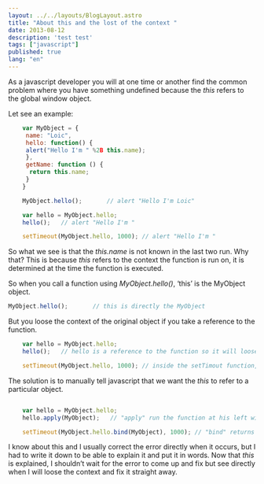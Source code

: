 ```yaml
---
layout: ../../layouts/BlogLayout.astro
title: "About this and the lost of the context "
date: 2013-08-12
description: 'test test'
tags: ["javascript"]
published: true
lang: "en"
---
```





As a javascript developer you will at one time or another find the common problem where you have something undefined because the _this_ refers to the global window object.

<!-- more -->

Let see an example:


``` javascript
    var MyObject = {
     name: "Loic",
     hello: function() {
     alert("Hello I'm " %2B this.name);
     },
     getName: function () {
      return this.name;
     }
    }

    MyObject.hello();       // alert "Hello I'm Loic"

    var hello = MyObject.hello;
    hello();   // alert "Hello I'm "

    setTimeout(MyObject.hello, 1000); // alert "Hello I'm "
```

So what we see is that the _this.name_ is not known in the last two run. Why that?
This is because _this_ refers to the context the function is run on, it is determined at the time the function is executed.

So when you call a function using _MyObject.hello()_, ‘this’ is the MyObject object.

``` javascript
MyObject.hello();       // this is directly the MyObject

```

But you loose the context of the original object if you take a reference to the function.


``` javascript
    var hello = MyObject.hello;
    hello();   // hello is a reference to the function so it will loose the original context

    setTimeout(MyObject.hello, 1000); // inside the setTimout function, the function is a reference variable too

```

The solution is to manually tell javascript that we want the _this_ to refer to a particular object.


``` javascript

    var hello = MyObject.hello;
    hello.apply(MyObject);   // "apply" run the function at his left with the this referring to his first argument.

    setTimeout(MyObject.hello.bind(MyObject), 1000); // "bind" returns the function but during execution, it will apply the context of the object passed in his first parameter.

```



I know about this and I usually correct the error directly when it occurs, but I had to write it down to be able to explain it and put it in words. Now that _this_ is explained, I shouldn’t wait for the error to come up and fix but see directly when I will loose the context and fix it straight away.


